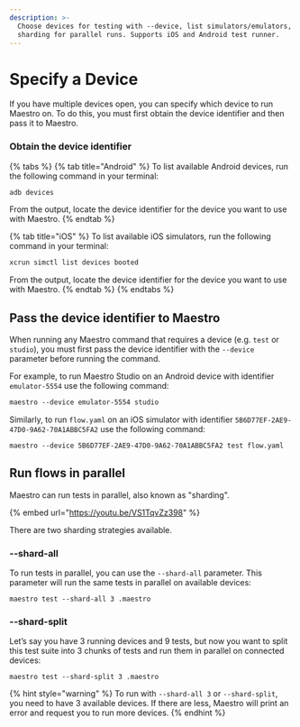 ```yaml
---
description: >-
  Choose devices for testing with --device, list simulators/emulators, and use
  sharding for parallel runs. Supports iOS and Android test runner.
---
```


# Specify a Device

If you have multiple devices open, you can specify which device to run Maestro on. To do this, you must first obtain the device identifier and then pass it to Maestro.

### Obtain the device identifier

{% tabs %}
{% tab title="Android" %}
To list available Android devices, run the following command in your terminal:

```bash
adb devices
```

From the output, locate the device identifier for the device you want to use with Maestro.
{% endtab %}

{% tab title="iOS" %}
To list available iOS simulators, run the following command in your terminal:

```bash
xcrun simctl list devices booted
```

From the output, locate the device identifier for the device you want to use with Maestro.
{% endtab %}
{% endtabs %}

## Pass the device identifier to Maestro

When running any Maestro command that requires a device (e.g. `test` or `studio`), you must first pass the device identifier with the `--device` parameter before running the command.

For example, to run Maestro Studio on an Android device with identifier `emulator-5554` use the following command:

```css
maestro --device emulator-5554 studio
```

Similarly, to run `flow.yaml` on an iOS simulator with identifier `5B6D77EF-2AE9-47D0-9A62-70A1ABBC5FA2` use the following command:

```
maestro --device 5B6D77EF-2AE9-47D0-9A62-70A1ABBC5FA2 test flow.yaml
```

## Run flows in parallel

Maestro can run tests in parallel, also known as "sharding".

{% embed url="https://youtu.be/VS1TqvZz398" %}

There are two sharding strategies available.

### --shard-all

To run tests in parallel, you can use the `--shard-all` parameter. This parameter will run the same tests in parallel on available devices:

```
maestro test --shard-all 3 .maestro
```

### --shard-split

Let’s say you have 3 running devices and 9 tests, but now you want to split this test suite into 3 chunks of tests and run them in parallel on connected devices:

```
maestro test --shard-split 3 .maestro
```

{% hint style="warning" %}
To run with `--shard-all 3` or `--shard-split`, you need to have 3 available devices. If there are less, Maestro will print an error and request you to run more devices.
{% endhint %}
